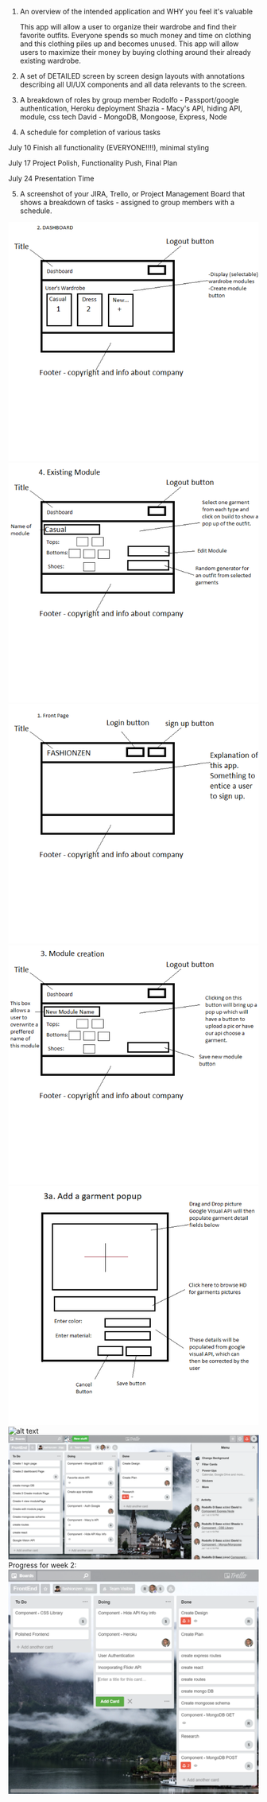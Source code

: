 1. An overview of the intended application and WHY you feel it's valuable

    This app will allow a user to organize their wardrobe and find their favorite outfits. Everyone spends so much money and time on clothing and this clothing piles up and becomes unused. This app will allow users to maximize their money by buying clothing around their already existing wardrobe.

2. A set of DETAILED screen by screen design layouts with annotations describing all UI/UX components and all data relevants to the screen.

3. A breakdown of roles by group member
Rodolfo - Passport/google authentication, Heroku deployment
Shazia - Macy's API, hiding API, module, css tech
David - MongoDB, Mongoose, Express, Node

4. A schedule for completion of various tasks

July 10
Finish all functionality (EVERYONE!!!!), minimal styling

July 17
Project Polish, Functionality Push, Final Plan

July 24
Presentation Time

5. A screenshot of your JIRA, Trello, or Project Management Board that shows a breakdown of tasks - assigned to group members with a schedule.

![alt text](https://raw.githubusercontent.com/rsaez/fashionzen/master/docs/Images/Dashboard.png)
![alt text](https://raw.githubusercontent.com/rsaez/fashionzen/master/docs/Images/Existing%20Module.png)
![alt text](https://raw.githubusercontent.com/rsaez/fashionzen/master/docs/Images/FrontPage.png)
![alt text](https://raw.githubusercontent.com/rsaez/fashionzen/master/docs/Images/Module%20creation.png)
![alt text](https://raw.githubusercontent.com/rsaez/fashionzen/master/docs/Images/Popup.png)
![alt text](https://raw.githubusercontent.com/rsaez/fashionzen/master/docs/Images/Project%20Info%20Written.jpg)
![alt text](https://raw.githubusercontent.com/rsaez/fashionzen/master/docs/Images/TrelloPlan.png)
Progress for week 2:
![alt text](https://raw.githubusercontent.com/rsaez/fashionzen/master/docs/Images/Progress2.PNG)
